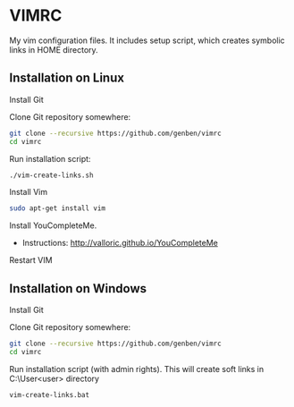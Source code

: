 VIMRC
========

My vim configuration files.
It includes setup script, which creates symbolic links in HOME directory.


Installation on Linux
---------------------

Install Git

Clone Git repository somewhere:

``` bash
git clone --recursive https://github.com/genben/vimrc
cd vimrc
```

Run installation script:

``` bash
./vim-create-links.sh
```

Install Vim
``` bash
sudo apt-get install vim
```


Install YouCompleteMe.

- Instructions: http://valloric.github.io/YouCompleteMe


Restart VIM

Installation on Windows
-----------------------

Install Git

Clone Git repository somewhere:
``` bash
git clone --recursive https://github.com/genben/vimrc
cd vimrc
```

Run installation script (with admin rights).
This will create soft links in C:\User\<user> directory
``` bash
vim-create-links.bat
```
